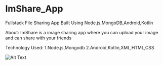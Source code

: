 # ImShare_App

Fullstack File Sharing App Built Using Node.js,MongoDB,Android,Kotlin

About: ImShare is a image sharing app where you can upload your image and can share with your friends

Technology Used:
1.Node.js,Mongodb
2.Android,Kotlin,XML,HTML,CSS

![Alt Text](https://github.com/Joydip1997/ImShare_App/blob/master/files/video.gif)
